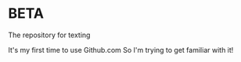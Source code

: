 # BETA
The repository for texting

It's my first time to use Github.com So I'm trying to get familiar with it!
